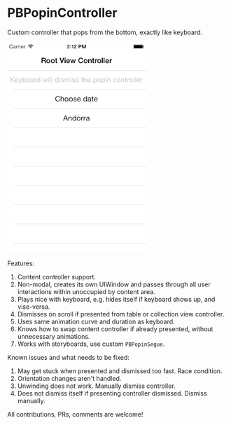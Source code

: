 # PBPopinController

Custom controller that pops from the bottom, exactly like keyboard.

![GIF Image](https://raw.githubusercontent.com/pronebird/PBPopinController/master/README%20Images/PopinController.gif)

Features:

1. Content controller support.
2. Non-modal, creates its own UIWindow and passes through all user interactions within unoccupied by content area.
3. Plays nice with keyboard, e.g. hides itself if keyboard shows up, and vise-versa.
4. Dismisses on scroll if presented from table or collection view controller.
5. Uses same animation curve and duration as keyboard.
6. Knows how to swap content controller if already presented, without unnecessary animations.
7. Works with storyboards, use custom `PBPopinSegue`.

Known issues and what needs to be fixed:

1. May get stuck when presented and dismissed too fast. Race condition.
2. Orientation changes aren't handled.
3. Unwinding does not work. Manually dismiss controller.
4. Does not dismiss itself if presenting controller dismissed. Dismiss manually.

All contributions, PRs, comments are welcome!


